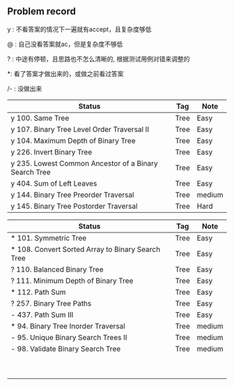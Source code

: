 ## Problem record

y : 不看答案的情况下一遍就有accept，且复杂度够低

@ : 自己没看答案就ac，但是复杂度不够低

? : 中途有停顿，且思路也不怎么清晰的, 根据测试用例对错来调整的

*: 看了答案才做出来的，或做之前看过答案

/- : 没做出来

| Status | Tag  | Note |
| ------ | ---- | ---- |
| y 100. Same Tree | Tree | Easy |
| y 107. Binary Tree Level Order Traversal II | Tree | Easy |
| y 104. Maximum Depth of Binary Tree | Tree | Easy |
| y 226. Invert Binary Tree | Tree | Easy |
| y 235. Lowest Common Ancestor of a Binary Search Tree | Tree | Easy |
| y 404. Sum of Left Leaves | Tree | Easy |
| y 144. Binary Tree Preorder Traversal | Tree | medium |
| y 145. Binary Tree Postorder Traversal | Tree | Hard |

| Status | Tag  | Note |
| ------ | ---- | ---- |
| * 101. Symmetric Tree | Tree | Easy |
| * 108. Convert Sorted Array to Binary Search Tree | Tree | Easy |
| ? 110. Balanced Binary Tree | Tree | Easy |
| ? 111. Minimum Depth of Binary Tree | Tree | Easy |
| * 112. Path Sum | Tree | Easy |
| ? 257. Binary Tree Paths | Tree | Easy |
| - 437. Path Sum III | Tree | Easy |
| * 94. Binary Tree Inorder Traversal | Tree | medium |
| - 95. Unique Binary Search Trees II | Tree | medium |
| - 98. Validate Binary Search Tree | Tree | medium |
|        |      |      |
|        |      |      |
|        |      |      |
|        |      |      |
|        |      |      |
|        |      |      |
|        |      |      |
|        |      |      |
|        |      |      |